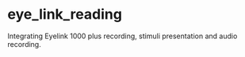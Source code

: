 # eye_link_reading
Integrating Eyelink 1000 plus recording, stimuli presentation and audio recording. 
